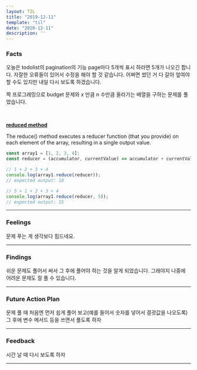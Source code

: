 ```yaml
---
layout: TIL
title: "2019-12-11"
template: "til"
date: "2020-12-11"
description: ''
---
```



### Facts

오늘은 todolist의 pagination의 기능 page마다 5개씩 표시 하라면 5개가 나오긴 합니다. 자잘한 오류들이 있어서 수정을 해야 할 것 같습니다. 어쩌면 썼던 거 다 갈아 엎여야 할 수도 있지만 내일 다시 보도록 하겠습니다.

짝 프로그래밍으로 budget 문제와 x 만큼 n 수만큼 올라가는 배열을 구하는 문제를 풀었습니다.

<br>

<strong>[reduced method](https://developer.mozilla.org/en-US/docs/Web/JavaScript/Reference/Global_Objects/Array/Reduce)</strong>

The reduce() method executes a reducer function (that you provide) on each element of the array, resulting in a single output value.

```javascript
const array1 = [1, 2, 3, 4];
const reducer = (accumulator, currentValue) => accumulator + currentValue;

// 1 + 2 + 3 + 4
console.log(array1.reduce(reducer));
// expected output: 10

// 5 + 1 + 2 + 3 + 4
console.log(array1.reduce(reducer, 5));
// expected output: 15

```

---

### Feelings

문제 푸는 게 생각보다 힘드네요.

---

### Findings

쉬운 문제도 풀어서 써서 그 후에 풀어야 하는 것을 알게 되었습니다. 그래야지 나중에 어려운 문제도 잘 풀 수 있습니다.

---

### Future Action Plan

문제 풀 때 처음엔 먼저 쉽게 풀어 보고(예를 들어서 숫자를 넣어서 결괏값을 나오도록) 그 후에 변수 메서드 등을 쓰면서 풀도록 하자

---

### Feedback

시간 날 때 다시 보도록 하자

---
